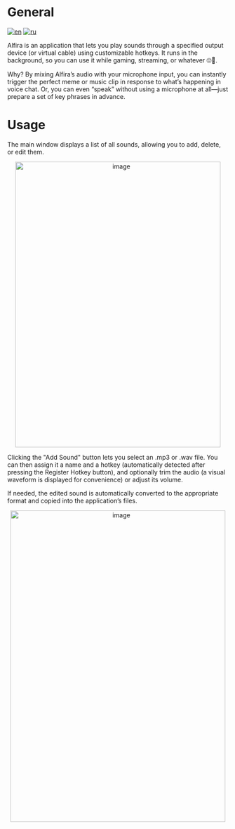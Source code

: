 # General
[![en](https://img.shields.io/badge/lang-en-blue.svg)](https://github.com/octomors/Alfira-SoundPlayer)
[![ru](https://img.shields.io/badge/lang-ru-red.svg)](https://github.com/octomors/Alfira-SoundPlayer/blob/main/README.md)

Alfira is an application that lets you play sounds through a specified output device (or virtual cable) using customizable hotkeys. It runs in the background, so you can use it while gaming, streaming, or whatever 🙄💅.

Why? By mixing Alfira’s audio with your microphone input, you can instantly trigger the perfect meme or music clip in response to what’s happening in voice chat. Or, you can even “speak” without using a microphone at all—just prepare a set of key phrases in advance.

# Usage
The main window displays a list of all sounds, allowing you to add, delete, or edit them.

<p align="center">
  <img width="468" height="651" alt="image" src="https://github.com/user-attachments/assets/957c9957-6c65-4740-8333-ca6f890f339d" />
</p>


Clicking the "Add Sound" button lets you select an .mp3 or .wav file. You can then assign it a name and a hotkey (automatically detected after pressing the Register Hotkey button), and optionally trim the audio (a visual waveform is displayed for convenience) or adjust its volume.

If needed, the edited sound is automatically converted to the appropriate format and copied into the application’s files. 

<p align="center">
<img width="490" height="710" alt="image" src="https://github.com/user-attachments/assets/ecba9071-eab0-43e0-b3c2-8612218d3db2" />
</p>
